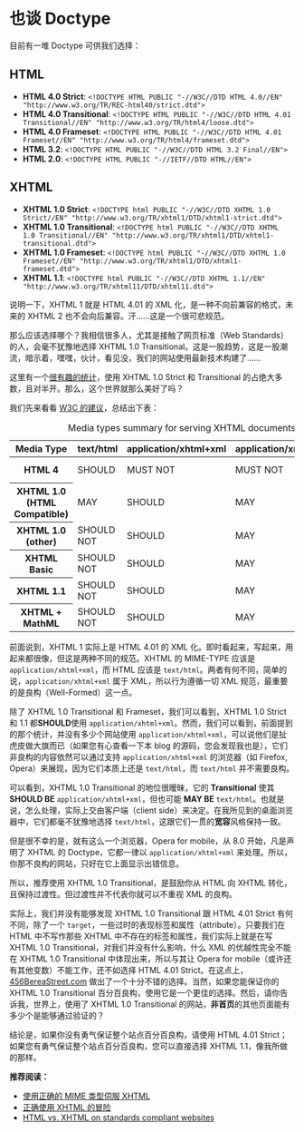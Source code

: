# 也谈 Doctype

目前有一堆 Doctype 可供我们选择：

## HTML

- **HTML 4.0 Strict**: `<!DOCTYPE HTML PUBLIC "-//W3C//DTD HTML 4.0//EN" "http://www.w3.org/TR/REC-html40/strict.dtd">`
- **HTML 4.0 Transitional**: `<!DOCTYPE HTML PUBLIC "-//W3C//DTD HTML 4.01 Transitional//EN" "http://www.w3.org/TR/html4/loose.dtd">`
- **HTML 4.0 Frameset**: `<!DOCTYPE HTML PUBLIC "-//W3C//DTD HTML 4.01 Frameset//EN" "http://www.w3.org/TR/html4/frameset.dtd">`
- **HTML 3.2**: `<!DOCTYPE HTML PUBLIC "-//W3C//DTD HTML 3.2 Final//EN">`
- **HTML 2.0**: `<!DOCTYPE HTML PUBLIC "-//IETF//DTD HTML//EN">`

## XHTML

- **XHTML 1.0 Strict**: `<!DOCTYPE html PUBLIC "-//W3C//DTD XHTML 1.0 Strict//EN" "http://www.w3.org/TR/xhtml1/DTD/xhtml1-strict.dtd">`
- **XHTML 1.0 Transitional**: `<!DOCTYPE html PUBLIC "-//W3C//DTD XHTML 1.0 Transitional//EN" "http://www.w3.org/TR/xhtml1/DTD/xhtml1-transitional.dtd">`
- **XHTML 1.0 Frameset**: `<!DOCTYPE html PUBLIC "-//W3C//DTD XHTML 1.0 Frameset//EN" "http://www.w3.org/TR/xhtml1/DTD/xhtml1-frameset.dtd">`
- **XHTML 1.1**: `<!DOCTYPE html PUBLIC "-//W3C//DTD XHTML 1.1//EN" "http://www.w3.org/TR/xhtml11/DTD/xhtml11.dtd">`

说明一下，XHTML 1 就是 HTML 4.01 的 XML 化，是一种不向前兼容的格式，未来的 XHTML 2 也不会向后兼容。汗……这是一个很可悲规范。

那么应该选择哪个？我相信很多人，尤其是接触了网页标准（Web Standards）的人，会毫不犹豫地选择 XHTML 1.0 Transitional。这是一股趋势，这是一股潮流，暗示着，嘿嘿，伙计，看见没，我们的网站使用最新技术构建了……

这里有一个[很有趣的统计][0]，使用 XHTML 1.0 Strict 和 Transitional 的占绝大多数，且对半开。那么，这个世界就那么美好了吗？

我们先来看看 [W3C 的建议][1]，总结出下表：

<table summary="This table summarizes recommendation for media type labeling of HTML and XHTML documents." class="mime_types">
  <caption>Media types summary for serving XHTML documents</caption>
  <thead>
    <tr>
      <th>Media Type</th>
      <th>text/html</th>
      <th>application/xhtml+xml</th>
      <th>application/xml</th>
      <th>text/xml</th>
    </tr>
  </thead>
  <tbody>
    <tr>
      <th>HTML 4</th>
      <td>SHOULD</td>
      <td>MUST NOT</td>
      <td>MUST NOT</td>
      <td>MUST NOT</td>
    </tr>
    <tr>
      <th>XHTML 1.0 (HTML Compatible)</th>
      <td>MAY</td>
      <td>SHOULD</td>
      <td>MAY</td>
      <td>MAY</td>
    </tr>
    <tr>
      <th>XHTML 1.0 (other)</th>
      <td>SHOULD NOT</td>
      <td>SHOULD</td>
      <td>MAY</td>
      <td>MAY</td>
    </tr>
    <tr>
      <th>XHTML Basic</th>
      <td>SHOULD NOT</td>
      <td>SHOULD</td>
      <td>MAY</td>
      <td>MAY</td>
    </tr>
    <tr>
      <th>XHTML 1.1</th>
      <td>SHOULD NOT</td>
      <td>SHOULD</td>
      <td>MAY</td>
      <td>MAY</td>
    </tr>
    <tr>
      <th>XHTML + MathML</th>
      <td>SHOULD NOT</td>
      <td>SHOULD</td>
      <td>MAY</td>
      <td>MAY</td>
    </tr>
  </tbody>
</table>

前面说到，XHTML 1 实际上是 HTML 4.01 的 XML 化。即时看起来，写起来，用起来都很像，但这是两种不同的规范。XHTML 的 MIME-TYPE 应该是 `application/xhtml+xml`，而 HTML 应该是 `text/html`。两者有何不同，简单的说，`application/xhtml+xml` 属于 XML，所以行为遵循一切 XML 规范，最重要的是良构（Well-Formed）这一点。

除了 XHTML 1.0 Transitional 和 Frameset，我们可以看到，XHTML 1.0 Strict 和 1.1 都**SHOULD**使用 `application/xhtml+xml`。然而，我们可以看到，前面提到的那个统计，并没有多少个网站使用 `application/xhtml+xml`，可以说他们是扯虎皮做大旗而已（如果您有心查看一下本 blog 的源码，您会发现我也是），它们非良构的内容依然可以通过支持 `application/xhtml+xml` 的浏览器（如 Firefox, Opera）来展现，因为它们本质上还是 `text/html`，而 `text/html` 并不需要良构。

可以看到，XHTML 1.0 Transitional 的地位很暧昧，它的 **Transitional** 使其 **SHOULD BE** `application/xhtml+xml`，但也可能 **MAY BE** `text/html`。也就是说，怎么处理，实际上交由客户端（client side）来决定。在我所见到的桌面浏览器中，它们都毫不犹豫地选择 `text/html`，这跟它们一贯的**宽容**风格保持一致。

但是很不幸的是，就有这么一个浏览器，Opera for mobile，从 8.0 开始，凡是声明了 XHTML 的 Doctype，它都一律以 `application/xhtml+xml` 来处理。所以，你那不良构的网站，只好在它上面显示出错信息。

所以，推荐使用 XHTML 1.0 Transitional，是鼓励你从 HTML 向 XHTML 转化，且保持过渡性。但过渡性并不代表你就可以不重视 XML 的良构。

实际上，我们并没有能够发现 XHTML 1.0 Transitional 跟 HTML 4.01 Strict 有何不同，除了一个 `target`，一些过时的表现标签和属性（attribute）。只要我们在 HTML 中不写作那些 XHTML 中不存在的标签和属性，我们实际上就是在写 XHTML 1.0 Transitional，对我们并没有什么影响，什么 XML 的优越性完全不能在 XHTML 1.0 Transitional 中体现出来，所以与其让 Opera for mobile（或许还有其他变数）不能工作，还不如选择 HTML 4.01 Strict。在这点上，[456BereaStreet.com][2] 做出了一个十分不错的选择。当然，如果您能保证你的 XHTML 1.0 Transitional 百分百良构，使用它是一个更佳的选择。然后，请你告诉我，世界上，使用了 XHTML 1.0 Transitional 的网站，**非首页**的其他页面能有多少个是能够通过验证的？

结论是，如果你没有勇气保证整个站点百分百良构，请使用 HTML 4.01 Strict；如果您有勇气保证整个站点百分百良构，您可以直接选择 XHTML 1.1，像我所做的那样。

**推荐阅读：**

- [使用正确的 MIME 类型伺服 XHTML][3]
- [正确使用 XHTML 的冒险][4]
- [HTML vs. XHTML on standards compliant websites][5]

[0]: http://www.elementary-group-standards.com/archives/site-standards/why-xhtml.html
[1]: http://www.w3.org/TR/2002/NOTE-xhtml-media-types-20020801/
[2]: http://www.456bereastreet.com
[3]: https://www.google.com/search?q=使用正确的MIME类型伺服XHTML&ie=UTF-8&oe=UTF-8
[4]: https://www.google.com/search?q=正确使用XHTML的冒险&ie=UTF-8&oe=UTF-8
[5]: http://www.456bereastreet.com/archive/200606/html_vs_xhtml_on_standards_compliant_websites/
